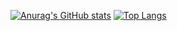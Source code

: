 [![Anurag's GitHub stats](https://github-readme-stats.vercel.app/api?username=wotjs020708)](https://github.com/anuraghazra/github-readme-stats)
[![Top Langs](https://github-readme-stats.vercel.app/api/top-langs/?username=wotjs020708&ayout=compact)](https://github.com/anuraghazra/github-readme-stats)

